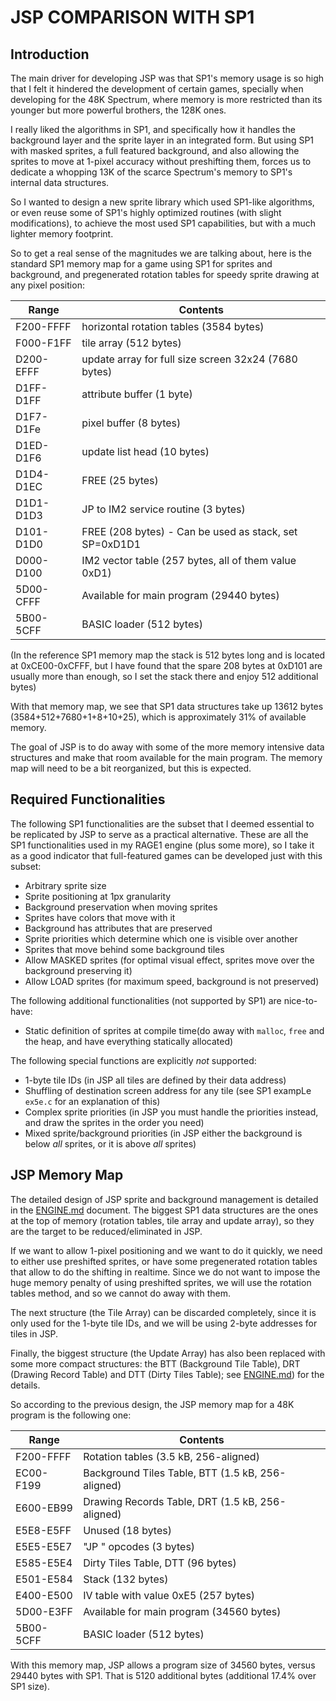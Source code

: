 # JSP COMPARISON WITH SP1

## Introduction

The main driver for developing JSP was that SP1's memory usage is so high that I felt it hindered the development of certain games, specially when developing for the 48K Spectrum, where memory is more restricted than its younger but more powerful brothers, the 128K ones.

I really liked the algorithms in SP1, and specifically how it handles the background layer and the sprite layer in an integrated form. But using SP1 with masked sprites, a full featured background, and also allowing the sprites to move at 1-pixel accuracy without preshifting  them, forces us to dedicate a whopping 13K of the scarce Spectrum's memory to SP1's internal data structures.

So I wanted to design a new sprite library which used SP1-like algorithms, or even reuse some of SP1's highly optimized routines (with slight modifications), to achieve the most used SP1 capabilities, but with a much lighter memory footprint.

So to get a real sense of the magnitudes we are talking about, here is the standard SP1 memory map for a game using SP1 for sprites and background, and pregenerated rotation tables for speedy sprite drawing at any pixel position:

| Range     | Contents                                               |
|-----------|--------------------------------------------------------|
| F200-FFFF | horizontal rotation tables (3584 bytes)                |
| F000-F1FF | tile array (512 bytes)                                 |
| D200-EFFF | update array for full size screen 32x24 (7680 bytes)   |
| D1FF-D1FF | attribute buffer (1 byte)                              |
| D1F7-D1Fe | pixel buffer (8 bytes)                                 |
| D1ED-D1F6 | update list head (10 bytes)                            |
| D1D4-D1EC | FREE (25 bytes)                                        |
| D1D1-D1D3 | JP to IM2 service routine (3 bytes)                    |
| D101-D1D0 | FREE (208 bytes) - Can be used as stack, set SP=0xD1D1 |
| D000-D100 | IM2 vector table (257 bytes, all of them value 0xD1)   |
| 5D00-CFFF | Available for main program (29440 bytes)               |
| 5B00-5CFF | BASIC loader (512 bytes)                               |

(In the reference SP1 memory map the stack is 512 bytes long and is located at 0xCE00-0xCFFF, but I have found that the spare 208 bytes at 0xD101 are usually more than enough, so I set the stack there and enjoy 512 additional bytes)

With that memory map, we see that SP1 data structures take up 13612 bytes (3584+512+7680+1+8+10+25), which is approximately 31% of available memory.

The goal of JSP is to do away with some of the more memory intensive data structures and make that room available for the main program. The memory map will need to be a bit reorganized, but this is expected.

## Required Functionalities

The following SP1 functionalities are the subset that I deemed essential to be replicated by JSP to serve as a practical alternative. These are all the SP1 functionalities used in my RAGE1 engine (plus some more), so I take it as a good indicator that full-featured games can be developed just with this subset:

- Arbitrary sprite size
- Sprite positioning at 1px granularity
- Background preservation when moving sprites
- Sprites have colors that move with it
- Background has attributes that are preserved
- Sprite priorities which determine which one is visible over another
- Sprites that move behind some background tiles
- Allow MASKED sprites (for optimal visual effect, sprites move over the background preserving it)
- Allow LOAD sprites (for maximum speed, background is not preserved)

The following additional functionalities (not supported by SP1) are nice-to-have:

- Static definition of sprites at compile time(do away with `malloc`, `free` and the heap, and have everything statically allocated)

The following special functions are explicitly _not_ supported:

- 1-byte tile IDs (in JSP all tiles are defined by their data address)
- Shuffling of destination screen address for any tile (see SP1 exampLe `ex5e.c` for an explanation of this)
- Complex sprite priorities (in JSP you must handle the priorities instead, and draw the sprites in the order you need)
- Mixed sprite/background priorities (in JSP either the background is below _all_ sprites, or it is above _all_ sprites)

## JSP Memory Map

The detailed design of JSP sprite and background management is detailed in the [ENGINE.md](ENGINE.md) document. The biggest SP1 data structures are the ones at the top of memory (rotation tables, tile array and update array), so they are the target to be reduced/eliminated in JSP.

If we want to allow 1-pixel positioning and we want to do it quickly, we need to either use preshifted sprites, or have some pregenerated rotation tables that allow to do the shifting in realtime. Since we do not want to impose the huge memory penalty of using preshifted sprites, we will use the rotation tables method, and so we cannot do away with them.

The next structure (the Tile Array) can be discarded completely, since it is only used for the 1-byte tile IDs, and we will be using 2-byte addresses for tiles in JSP.

Finally, the biggest structure (the Update Array) has also been replaced with some more compact structures: the BTT (Background Tile Table), DRT (Drawing Record Table) and DTT (Dirty Tiles Table); see [ENGINE.md](ENGINE.md)) for the details.

So according to the previous design, the JSP memory map for a 48K program is the following one:

| Range     | Contents                                          |
|-----------|---------------------------------------------------|
| F200-FFFF | Rotation tables (3.5 kB, 256-aligned)             |
| EC00-F199 | Background Tiles Table, BTT (1.5 kB, 256-aligned) |
| E600-EB99 | Drawing Records Table, DRT (1.5 kB, 256-aligned)  |
| E5E8-E5FF | Unused (18 bytes)                                 |
| E5E5-E5E7 | "JP <isr>" opcodes (3 bytes)                      |
| E585-E5E4 | Dirty Tiles Table, DTT (96 bytes)                 |
| E501-E584 | Stack (132 bytes)                                 |
| E400-E500 | IV table with value 0xE5 (257 bytes)              |
| 5D00-E3FF | Available for main program (34560 bytes)          |
| 5B00-5CFF | BASIC loader (512 bytes)                          |

With this memory map, JSP allows a program size of 34560 bytes, versus 29440 bytes with SP1. That is 5120 additional bytes (additional 17.4% over SP1 size).
